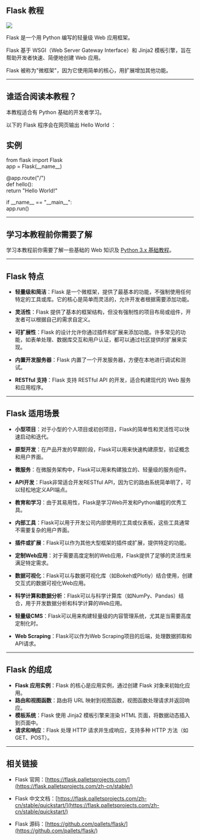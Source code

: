 ## Flask 教程

![](https://www.runoob.com/wp-content/uploads/2024/08/flask.png)

Flask 是一个用 Python 编写的轻量级 Web 应用框架。

Flask 基于 WSGI（Web Server Gateway Interface）和 Jinja2 模板引擎，旨在帮助开发者快速、简便地创建 Web 应用。

Flask 被称为"微框架"，因为它使用简单的核心，用扩展增加其他功能。

* * *

## 谁适合阅读本教程？

本教程适合有 Python 基础的开发者学习。

以下的 Flask 程序会在网页输出 Hello World ：

## 实例

from flask import Flask  
app \= Flask(\_\_name\_\_)

@app.route("/")  
def hello():  
    return "Hello World!"

if \_\_name\_\_ \== "\_\_main\_\_":  
    app.run()

* * *

## 学习本教程前你需要了解

学习本教程前你需要了解一些基础的 Web 知识及 [Python 3.x 基础教程](https://www.runoob.com/python3/python3-tutorial.html)。

* * *

## Flask 特点

+   **轻量级和简洁**：Flask 是一个微框架，提供了最基本的功能，不强制使用任何特定的工具或库。它的核心是简单而灵活的，允许开发者根据需要添加功能。
    
+   **灵活性**：Flask 提供了基本的框架结构，但没有强制性的项目布局或组件，开发者可以根据自己的需求自定义。
    
+   **可扩展性**：Flask 的设计允许你通过插件和扩展来添加功能。许多常见的功能，如表单处理、数据库交互和用户认证，都可以通过社区提供的扩展来实现。
    
+   **内置开发服务器**：Flask 内置了一个开发服务器，方便在本地进行调试和测试。
    
+   **RESTful 支持**：Flask 支持 RESTful API 的开发，适合构建现代的 Web 服务和应用程序。

* * *

## Flask 适用场景

+   **小型项目**：对于小型的个人项目或初创项目，Flask的简单性和灵活性可以快速启动和迭代。
    
+   **原型开发**：在产品开发的早期阶段，Flask可以用来快速构建原型，验证概念和用户界面。
    
+   **微服务**：在微服务架构中，Flask可以用来构建独立的、轻量级的服务组件。
    
+   **API开发**：Flask非常适合开发RESTful API，因为它的路由系统简单明了，可以轻松地定义API端点。
    
+   **教育和学习**：由于其易用性，Flask是学习Web开发和Python编程的优秀工具。
    
+   **内部工具**：Flask可以用于开发公司内部使用的工具或仪表板，这些工具通常不需要复杂的用户界面。
    
+   **插件或扩展**：Flask可以作为其他大型框架的插件或扩展，提供特定的功能。
    
+   **定制Web应用**：对于需要高度定制的Web应用，Flask提供了足够的灵活性来满足特定需求。
    
+   **数据可视化**：Flask可以与数据可视化库（如Bokeh或Plotly）结合使用，创建交互式的数据可视化Web应用。
    
+   **科学计算和数据分析**：Flask可以与科学计算库（如NumPy、Pandas）结合，用于开发数据分析和科学计算的Web应用。
    
+   **轻量级CMS**：Flask可以用来构建轻量级的内容管理系统，尤其是当需要高度定制化时。
    
+   **Web Scraping**：Flask可以作为Web Scraping项目的后端，处理数据抓取和API请求。
    

* * *

## Flask 的组成

+   **Flask 应用实例**：Flask 的核心是应用实例，通过创建 Flask 对象来初始化应用。
+   **路由和视图函数**：路由将 URL 映射到视图函数，视图函数处理请求并返回响应。
+   **模板系统**：Flask 使用 Jinja2 模板引擎来渲染 HTML 页面，将数据动态插入到页面中。
+   **请求和响应**：Flask 处理 HTTP 请求并生成响应，支持多种 HTTP 方法（如 GET、POST）。

* * *

## 相关链接

+   Flask 官网：[https://flask.palletsprojects.com/](https://flask.palletsprojects.com/zh-cn/stable/)
+   Flask 中文文档：[https://flask.palletsprojects.com/zh-cn/stable/quickstart/](https://flask.palletsprojects.com/zh-cn/stable/quickstart/)

+   Flask 源码：[https://github.com/pallets/flask/](https://github.com/pallets/flask/)